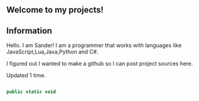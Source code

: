 ## Welcome to my projects!








## Information

Hello. I am Sander! I am a programmer that works with languages like JavaScript,Lua,Java,Python and C#.

I figured out I wanted to make a github so I can post project sources here.

Updated 1 time.




```javascript

public static void

```
